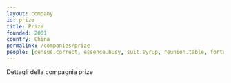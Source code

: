 ```yaml
---
layout: company
id: prize
title: Prize
founded: 2001
country: China
permalink: /companies/prize
people: [census.correct, essence.busy, suit.syrup, reunion.table, fortune.route, physical.young, bird.select, dutch.bleak, true.drill, lobster.trumpet]
---
```


Dettagli della compagnia prize